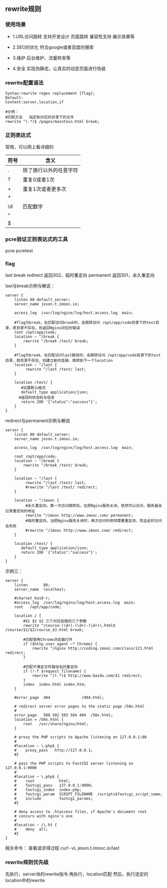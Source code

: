 ## rewrite规则

### 使用场景
- 1.URL访问跳转 支持开发设计
页面跳转 兼容性支持  展示效果等


- 2.SEO的优化
符合google或者百度的搜索



- 3.维护
后台维护，流量转发等


- 4.安全
实现伪静态，让真实的动态页面进行伪装


### rewrite配置语法
```
Syntax:rewrite regex replacement [flag];
Default:
Context:server,location,if

#示例：
#匹配方法   指定到对应的目录下的文件   
rewrite ^(.*)$ /pages/maintain.html break;
```

### 正则表达式
常用，可以网上看详细的

| 符号 | 含义 |
| --- | --- |
| .  | 除了换行以外的任意字符|
|?   |重复0或者1次
|+   |重复1次或者更多次
|*   |
|\d | 匹配数字
|^|
|$|



### pcre验证正则表达式的工具
pcre
pcretest


### flag
last
break
redirect  返回302，临时重定向
permanent  返回301，永久重定向


last与break示例与解说：
```
server {
    listen 80 default_server;
    server_name jeson.t.imooc.io;

    access_log  /var/log/nginx/log/host.access.log  main;

    #flag为break，在匹配访问break时，会跳转访问 /opt/app/code目录下的test目录，若目录不存在，则返回Nginx对应的错误
    root /opt/app/code;
    location ~ ^/break {
        rewrite ^/break /test/ break;
    }

    #flag为break，在匹配访问last路径时，会跳转访问 /opt/app/code目录下的test目录，若目录不存在，则建立新的连接，跳转到下一个location
    location ~ ^/last {
         rewrite ^/last /test/ last;
    }    

    location /test/ {
       #设置默认格式
       default_type application/json;
      #返回的状态码与信息
       return 200 '{"status":"success"}';
    }
}

```

redirect与permanent示例与解说
```
server {
    listen 80 default_server;
    server_name jeson.t.imooc.io;

    access_log  /var/log/nginx/log/host.access.log  main;

    root /opt/app/code;
    location ~ ^/break {
        rewrite ^/break /test/ break;
    }

    location ~ ^/last {
         rewrite ^/last /test/ last;
         #rewrite ^/last /test/ redirect;
    }    

    location ~ ^/imooc {
         #永久重定向，第一次访问跳转后，在把Nginx服务关闭，依然可以访问，服务器会记录重定向的地址
         rewrite ^/imooc http://www.imooc.com/ permanent;
         #临时重定向，当把Nginx服务关闭时，再次访问时依然需要重定向，而且此时访问会失败
         #rewrite ^/imooc http://www.imooc.com/ redirect;
    }    

    location /test/ {
       default_type application/json;
       return 200 '{"status":"success"}';
    }
}
```


示例三：
```
server {
    listen       80;
    server_name  localhost;

    #charset koi8-r;
    #access_log  /var/log/nginx/log/host.access.log  main;
    root   /opt/app/code;

    location / {
        #$1 $2 $3 三个对应前面的三个参数
        rewrite ^/course-(\d+)-(\d+)-(\d+)\.html$ /course/$1/$2/course_$3.html break;

        #匹配使用Chrome浏览器打开
        if ($http_user_agent ~* Chrome) {
            rewrite ^/nginx http://coding.imooc.com/class/121.html redirect;
        }

        #匹配不满足文件路径名的重定向
        if (!-f $request_filename) {
            rewrite ^/(.*)$ http://www.baidu.com/$1 redirect;
        }
        index  index.html index.htm;
    }

    #error_page  404              /404.html;

    # redirect server error pages to the static page /50x.html
    #
    error_page   500 502 503 504 404  /50x.html;
    location = /50x.html {
        root   /usr/share/nginx/html;
    }

    # proxy the PHP scripts to Apache listening on 127.0.0.1:80
    #
    #location ~ \.php$ {
    #    proxy_pass   http://127.0.0.1;
    #}

    # pass the PHP scripts to FastCGI server listening on 127.0.0.1:9000
    #
    #location ~ \.php$ {
    #    root           html;
    #    fastcgi_pass   127.0.0.1:9000;
    #    fastcgi_index  index.php;
    #    fastcgi_param  SCRIPT_FILENAME  /scripts$fastcgi_script_name;
    #    include        fastcgi_params;
    #}

    # deny access to .htaccess files, if Apache's document root
    # concurs with nginx's one
    #
    #location ~ /\.ht {
    #    deny  all;
    #}
}
```


相关命令：
查看请求得过程
curl -vL jeson.t.imooc.io/last



### rewrite规则优先级
先执行，server块的rewrite指令
再执行，location匹配
然后，执行选定的location中的rewrite

